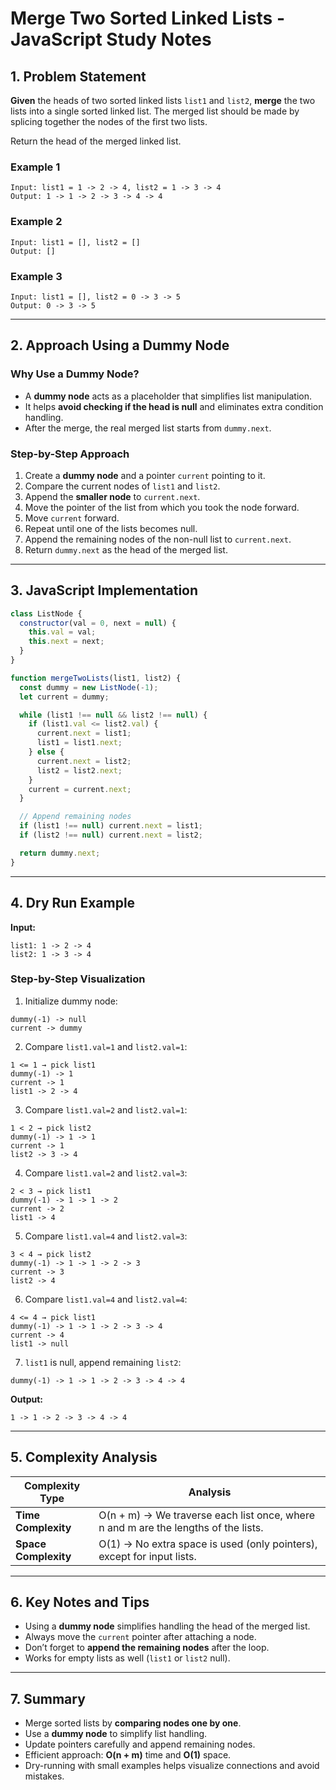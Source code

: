 # Merge Two Sorted Linked Lists - JavaScript Study Notes

## 1. Problem Statement

**Given** the heads of two sorted linked lists `list1` and `list2`, **merge** the two lists into a single sorted linked list. The merged list should be made by splicing together the nodes of the first two lists.

Return the head of the merged linked list.

### Example 1
```text
Input: list1 = 1 -> 2 -> 4, list2 = 1 -> 3 -> 4
Output: 1 -> 1 -> 2 -> 3 -> 4 -> 4
```

### Example 2
```text
Input: list1 = [], list2 = []
Output: []
```

### Example 3
```text
Input: list1 = [], list2 = 0 -> 3 -> 5
Output: 0 -> 3 -> 5
```

---

## 2. Approach Using a **Dummy Node**

### Why Use a Dummy Node?
- A **dummy node** acts as a placeholder that simplifies list manipulation.
- It helps **avoid checking if the head is null** and eliminates extra condition handling.
- After the merge, the real merged list starts from `dummy.next`.

### Step-by-Step Approach
1. Create a **dummy node** and a pointer `current` pointing to it.
2. Compare the current nodes of `list1` and `list2`.
3. Append the **smaller node** to `current.next`.
4. Move the pointer of the list from which you took the node forward.
5. Move `current` forward.
6. Repeat until one of the lists becomes null.
7. Append the remaining nodes of the non-null list to `current.next`.
8. Return `dummy.next` as the head of the merged list.

---

## 3. JavaScript Implementation

```javascript
class ListNode {
  constructor(val = 0, next = null) {
    this.val = val;
    this.next = next;
  }
}

function mergeTwoLists(list1, list2) {
  const dummy = new ListNode(-1);
  let current = dummy;

  while (list1 !== null && list2 !== null) {
    if (list1.val <= list2.val) {
      current.next = list1;
      list1 = list1.next;
    } else {
      current.next = list2;
      list2 = list2.next;
    }
    current = current.next;
  }

  // Append remaining nodes
  if (list1 !== null) current.next = list1;
  if (list2 !== null) current.next = list2;

  return dummy.next;
}
```

---

## 4. Dry Run Example

**Input:**

```
list1: 1 -> 2 -> 4
list2: 1 -> 3 -> 4
```

### Step-by-Step Visualization

1. Initialize dummy node:
```
dummy(-1) -> null
current -> dummy
```

2. Compare `list1.val=1` and `list2.val=1`:
```
1 <= 1 → pick list1
dummy(-1) -> 1
current -> 1
list1 -> 2 -> 4
```

3. Compare `list1.val=2` and `list2.val=1`:
```
1 < 2 → pick list2
dummy(-1) -> 1 -> 1
current -> 1
list2 -> 3 -> 4
```

4. Compare `list1.val=2` and `list2.val=3`:
```
2 < 3 → pick list1
dummy(-1) -> 1 -> 1 -> 2
current -> 2
list1 -> 4
```

5. Compare `list1.val=4` and `list2.val=3`:
```
3 < 4 → pick list2
dummy(-1) -> 1 -> 1 -> 2 -> 3
current -> 3
list2 -> 4
```

6. Compare `list1.val=4` and `list2.val=4`:
```
4 <= 4 → pick list1
dummy(-1) -> 1 -> 1 -> 2 -> 3 -> 4
current -> 4
list1 -> null
```

7. `list1` is null, append remaining `list2`:
```
dummy(-1) -> 1 -> 1 -> 2 -> 3 -> 4 -> 4
```

**Output:**
```
1 -> 1 -> 2 -> 3 -> 4 -> 4
```

---

## 5. Complexity Analysis

| Complexity Type | Analysis |
|-----------------|----------|
| **Time Complexity** | O(n + m) → We traverse each list once, where n and m are the lengths of the lists. |
| **Space Complexity** | O(1) → No extra space is used (only pointers), except for input lists. |

---

## 6. Key Notes and Tips

- Using a **dummy node** simplifies handling the head of the merged list.
- Always move the `current` pointer after attaching a node.
- Don’t forget to **append the remaining nodes** after the loop.
- Works for empty lists as well (`list1` or `list2` null).

---

## 7. Summary

- Merge sorted lists by **comparing nodes one by one**.
- Use a **dummy node** to simplify list handling.
- Update pointers carefully and append remaining nodes.
- Efficient approach: **O(n + m)** time and **O(1)** space.
- Dry-running with small examples helps visualize connections and avoid mistakes.

